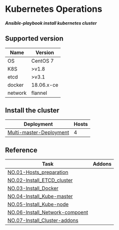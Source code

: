 # Kubernetes **Op**erations 

##### Ansible-playbook install kubernetes cluster

## Supported version

| Name    | Version    |
| ------- | ---------- |
| OS      | CentOS 7   |
| K8S     | >v1.8      |
| etcd    | >v3.1      |
| docker  | 18.06.x-ce |
| network | flannel    |

## Install the cluster

| Deployment                                                   | Hosts |
| ------------------------------------------------------------ | ----- |
| <a href="docs/setup/00.K8S_multi-master_deployment.md">Multi-master-Deployment</a> | 4     |

## Reference

| Task                                                         | Addons |
| ------------------------------------------------------------ | ------ |
| <a href="docs/setup/01.Hosts_environment_preparation.md">NO.01-Hosts_preparation</a> |        |
| <a href="docs/setup/02.Install_ETCD_cluster.md">NO.02-Install_ETCD_cluster</a> |        |
| <a href="docs/setup/03.Install_Docker.md">NO.03-Install_Docker</a> |        |
| <a href="docs/setup/04.Install_Kube-master.md">NO.04-Install_Kube-master</a> |        |
| <a href="docs/setup/05.Install_Kube-node.md">NO.05-Install_Kube-node</a> |        |
| <a href="docs/setup/06.Install_Network-Component.md">NO.06-Install_Network-compoent</a> |        |
| <a href="docs/setup/07.Install_Cluster-Addons.md">NO.07-Install_Cluster-addons</a> |        |

